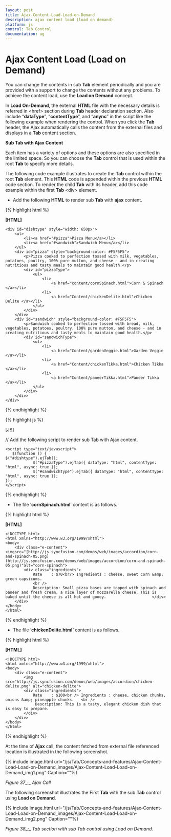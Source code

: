 ```yaml
---
layout: post
title: Ajax-Content-Load-Load-on-Demand
description: ajax content load (load on demand)
platform: js
control: Tab Control
documentation: ug
---
```


# Ajax Content Load (Load on Demand)

You can change the contents in sub **Tab** element periodically and you are provided with a support to change the contents without any problems. To achieve the content load, use the **Load on Demand** concept.

In **Load On-Demand**, the external **HTML** file with the necessary details is referred in &lt;href&gt; section during **Tab** header declaration section. Also include “**dataType**”, “**contentType**”, and “**anync**” in the script like the following example when rendering the control. When you click the **Tab** header, the Ajax automatically calls the content from the external files and displays in a **Tab** content section. 

**Sub Tab with Ajax Content**

Each item has a variety of options and these options are also specified in the limited space. So you can choose the **Tab** control that is used within the root **Tab** to specify more details.

The following code example illustrates to create the **Tab** control within the root **Tab** element. This **HTML** code is appended within the previous **HTML** code section. To render the child **Tab** with its header, add this code example within the first **Tab** &lt;div&gt; element. 

* Add the following **HTML** to render sub **Tab** with **ajax** content.

{% highlight html %}

**[HTML]**

    <div id="dishtype" style="width: 650px">
        <ul>
            <li><a href="#pizza">Pizza Menu</a></li>
            <li><a href="#sandwich">Sandwich Menu</a></li>
        </ul>
        <div id="pizza" style="background-color: #F5F5F5">
            <p>Pizza cooked to perfection tossed with milk, vegetables, potatoes, poultry, 100% pure mutton, and cheese - and in creating nutritious and tasty meals to maintain good health.</p>
            <div id="pizzaType">
                <ul>
                    <li>
                        <a href="content/cornSpinach.html">Corn & Spinach </a></li>
                    <li>
                        <a href="Content/chickenDelite.html">Chicken Delite </a></li>
                </ul>
            </div>
        </div>
        <div id="sandwich" style="background-color: #F5F5F5">
            <p>Sandwich cooked to perfection tossed with bread, milk, vegetables, potatoes, poultry, 100% pure mutton, and cheese - and in creating nutritious and tasty meals to maintain good health.</p>
            <div id="sandwichType">
                <ul>
                    <li>
                        <a href="Content/gardenVeggie.html">Garden Veggie </a></li>
                    <li>
                        <a href="Content/chickenTikka.html">Chicken Tikka </a></li>
                    <li>
                        <a href="Content/paneerTikka.html">Paneer Tikka </a></li>
                </ul>
            </div>
        </div>
    </div>


{% endhighlight %}


{% highlight js %}

 [JS]

// Add the following script to render sub Tab with Ajax content.

    <script type="text/javascript">
       $(function () {        
    $("#dishtype").ejTab();            
                $("#pizzaType").ejTab({ dataType: "html", contentType: "html", async: true });
                $("#sandwichType").ejTab({ dataType: "html", contentType: "html", async: true }); 
    });         
    </script> 


{% endhighlight %}


*   The file ‘**cornSpinach.html**’ content is as follows. 

{% highlight html %}

**[HTML]**

    <!DOCTYPE html>
    <html xmlns="http://www.w3.org/1999/xhtml">
    <body>
        <div class="e-content">
    <imgsrc="[http://js.syncfusion.com/demos/web/images/accordion/corn-and-spinach-05.png](http://js.syncfusion.com/demos/web/images/accordion/corn-and-spinach-05.png)"alt="corn-spinach">
            <div class="ingredients">
                Rate    : $70<br/> Ingredients : cheese, sweet corn &amp; green capsicums.
                <br />
                Description: Small pizza bases are topped with spinach and paneer and fresh cream, a nice layer of mozzarella cheese. This is baked until the cheese is all hot and gooey.                    </div>
        </div>   
    </body>
    </html>

{% endhighlight %}



* The file ‘**chickenDelite.html’** content is as follows.

{% highlight html %}

**[HTML]**

    <!DOCTYPE html>
    <html xmlns="http://www.w3.org/1999/xhtml">
    <body>
        <div class="e-content">
            <img src="http://js.syncfusion.com/demos/web/images/accordion/chicken-delite.png" alt="chicken-delite">
            <div class="ingredients">
                Rate    : $100<br /> Ingredients : cheese, chicken chunks, onions &amp; pineapple chunks.   <br /> 
                 Description: This is a tasty, elegant chicken dish that is easy to prepare.
            </div>
        </div>
    </body>
    </html>


{% endhighlight %}



At the time of **Ajax** call, the content fetched from external file referenced location is illustrated in the following screenshot. 



{% include image.html url="/js/Tab/Concepts-and-features/Ajax-Content-Load-Load-on-Demand_images/Ajax-Content-Load-Load-on-Demand_img1.png" Caption=""%}

_Figure_ _37__:_ _Ajax Call_



The following screenshot illustrates the First **Tab** with the sub **Tab** control using **Load on Demand**. 

{% include image.html url="/js/Tab/Concepts-and-features/Ajax-Content-Load-Load-on-Demand_images/Ajax-Content-Load-Load-on-Demand_img2.png" Caption=""%}

_Figure_ _38__:_ _Tab section with sub Tab control using Load on Demand._

